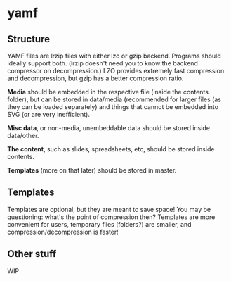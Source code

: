 # yamf

## Structure
YAMF files are lrzip files with either lzo or gzip backend. Programs should ideally support both. (lrzip doesn't need you to know the backend compressor on decompression.)
LZO provides extremely fast compression and decompression, but gzip has a better compression ratio.

**Media** should be embedded in the respective file (inside the contents folder), but can be stored in data/media (recommended for larger files (as they can be loaded separately) and things that cannot be embedded into SVG (or are very inefficient).

**Misc data**, or non-media, unembeddable data should be stored inside data/other.

**The content**, such as slides, spreadsheets, etc, should be stored inside contents.

**Templates** (more on that later) should be stored in master. 

## Templates
Templates are optional, but they are meant to save space! You may be questioning: what's the point of compression then? Templates are more convenient for users, temporary files (folders?) are smaller, and compression/decompression is faster!

## Other stuff
WIP

